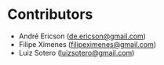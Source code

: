 # Contributors

- André Ericson (<de.ericson@gmail.com>)
- Filipe Ximenes (<filipeximenes@gmail.com>)
- Luiz Sotero (<luizsotero@gmail.com>)